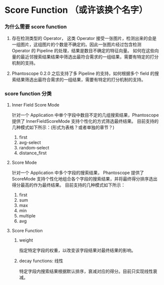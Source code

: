 # Score Function （或许该换个名字）
### 为什么需要 score function
1. 存在检测类型的 Operator， 这类 Operator 接受一张图片，检测出来的会是一组图片，这组图片的个数是不确定的。因此一张图片经过包含检测 Operator 的 Pipeline 的处理，结果是数目不确定的特征向量。
如何在这些向量的最近邻搜索结果结果中筛选出最符合需求的一组结果，需要有特定的打分机制的支持。

2. Phantoscope 0.2.0 之后支持了多 Pipeline 的支持，如何根据多个 field 的搜索结果筛选出最符合需求的一组结果，需要有特定的打分机制的支持。

### score function 分类
1. Inner Field Score Mode

    针对一个 Application 中单个字段中数目不定的几组搜索结果，Phantoscope 提供了 InnerFieldScoreMode 支持个性化的方式筛选最终结果。
    目前支持的几种模式如下所示：(形式为表格？或者单独的章节？)
        
    1. first
    2. avg-select
    3. random-select
    4. distance_first
        
2. Score Mode

    针对一个 Application 中多个字段的搜索结果， Phantoscope 提供了 ScoreMode 支持个性化地组合各个字段的搜索结果，并将最终得分排序选出得分最高的作为最终结果。
    目前支持的几种模式如下所示：
    
    1. first
    2. sum
    3. max
    4. min
    5. multiple
    6. avg

3. Score Function
    
    1. weight
    
        指定特定字段的权重，以改变该字段结果对最终结果的影响。
    
    2. decay functions: 线性
    
        特定字段内搜索结果根据默认排序，衰减对应的得分。目前只实现线性衰减。